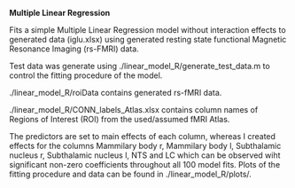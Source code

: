 **Multiple Linear Regression**

Fits a simple Multiple Linear Regression model without interaction effects to generated data (iglu.xlsx) using generated resting state functional Magnetic Resonance Imaging (rs-FMRI) data.


Test data was generate using ./linear_model_R/generate_test_data.m to control the fitting procedure of the model.

./linear_model_R/roiData contains generated rs-fMRI data.

./linear_model_R/CONN_labels_Atlas.xlsx contains column names of Regions of Interest (ROI) from the used/assumed fMRI Atlas.


The predictors are set to main effects of each column, whereas I created effects for the columns Mammilary body r, Mammilary body l, Subthalamic nucleus r, Subthalamic nucleus l, NTS and LC which can be observed wiht significant non-zero coefficients throughout all 100 model fits.
Plots of the fitting procedure and data can be found in ./linear_model_R/plots/.


